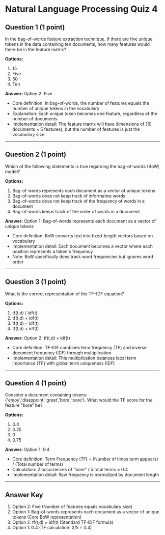 # Natural Language Processing Quiz 4

## Question 1 (1 point)
In the bag-of-words feature extraction technique, if there are five unique tokens in the data containing ten documents, how many features would there be in the feature matrix?

**Options:**
1. 15
2. Five
3. 50
4. Ten

**Answer:** Option 2: Five
- Core definition: In bag-of-words, the number of features equals the number of unique tokens in the vocabulary
- Explanation: Each unique token becomes one feature, regardless of the number of documents
- Implementation detail: The feature matrix will have dimensions of (10 documents × 5 features), but the number of features is just the vocabulary size

---

## Question 2 (1 point)
Which of the following statements is true regarding the bag-of-words (BoW) model?

**Options:**
1. Bag-of-words represents each document as a vector of unique tokens
2. Bag-of-words does not keep track of informative words
3. Bag-of-words does not keep track of the frequency of words in a document
4. Bag-of-words keeps track of the order of words in a document

**Answer:** Option 1: Bag-of-words represents each document as a vector of unique tokens
- Core definition: BoW converts text into fixed-length vectors based on vocabulary
- Implementation detail: Each document becomes a vector where each position represents a token's frequency
- Note: BoW specifically does track word frequencies but ignores word order

---

## Question 3 (1 point)
What is the correct representation of the TF–IDF equation?

**Options:**
1. tf(t,d) / idf(t)
2. tf(t,d) × idf(t)
3. tf(t,d) − idf(t)
4. tf(t,d) + idf(t)

**Answer:** Option 2: tf(t,d) × idf(t)
- Core definition: TF-IDF combines term frequency (TF) and inverse document frequency (IDF) through multiplication
- Implementation detail: This multiplication balances local term importance (TF) with global term uniqueness (IDF)

---

## Question 4 (1 point)
Consider a document containing tokens: {'enjoy','disappoint','great','bore','bore'}. What would the TF score for the feature "bore" be?

**Options:**
1. 0.4
2. 0.25
3. 0
4. 0.75

**Answer:** Option 1: 0.4
- Core definition: Term Frequency (TF) = (Number of times term appears) / (Total number of terms)
- Calculation: 2 occurrences of "bore" / 5 total terms = 0.4
- Implementation detail: Raw frequency is normalized by document length

---

## Answer Key
1. Option 2: Five (Number of features equals vocabulary size)
2. Option 1: Bag-of-words represents each document as a vector of unique tokens (Core BoW representation)
3. Option 2: tf(t,d) × idf(t) (Standard TF-IDF formula)
4. Option 1: 0.4 (TF calculation: 2/5 = 0.4)